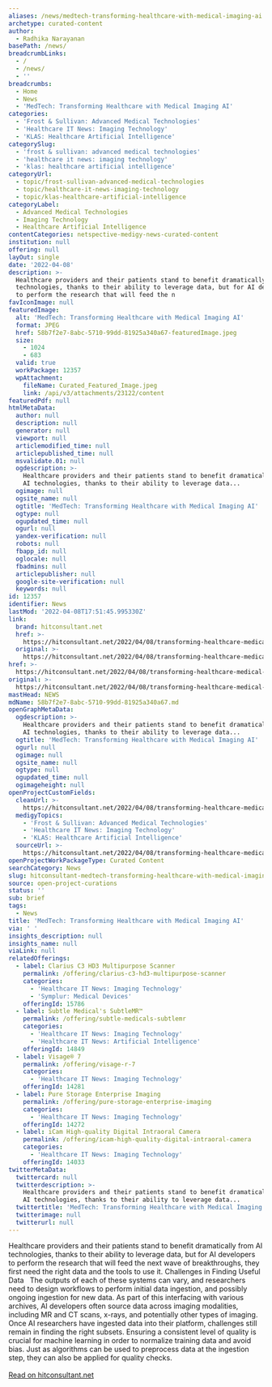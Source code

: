 ```yaml
---
aliases: /news/medtech-transforming-healthcare-with-medical-imaging-ai
archetype: curated-content
author:
  - Radhika Narayanan
basePath: /news/
breadcrumbLinks:
  - /
  - /news/
  - ''
breadcrumbs:
  - Home
  - News
  - 'MedTech: Transforming Healthcare with Medical Imaging AI'
categories:
  - 'Frost & Sullivan: Advanced Medical Technologies'
  - 'Healthcare IT News: Imaging Technology'
  - 'KLAS: Healthcare Artificial Intelligence'
categorySlug:
  - 'frost & sullivan: advanced medical technologies'
  - 'healthcare it news: imaging technology'
  - 'klas: healthcare artificial intelligence'
categoryUrl:
  - topic/frost-sullivan-advanced-medical-technologies
  - topic/healthcare-it-news-imaging-technology
  - topic/klas-healthcare-artificial-intelligence
categoryLabel:
  - Advanced Medical Technologies
  - Imaging Technology
  - Healthcare Artificial Intelligence
contentCategories: netspective-medigy-news-curated-content
institution: null
offering: null
layOut: single
date: '2022-04-08'
description: >-
  Healthcare providers and their patients stand to benefit dramatically from AI
  technologies, thanks to their ability to leverage data, but for AI developers
  to perform the research that will feed the n
favIconImage: null
featuredImage:
  alt: 'MedTech: Transforming Healthcare with Medical Imaging AI'
  format: JPEG
  href: 58b7f2e7-8abc-5710-99dd-81925a340a67-featuredImage.jpeg
  size:
    - 1024
    - 683
  valid: true
  workPackage: 12357
  wpAttachment:
    fileName: Curated_Featured_Image.jpeg
    link: /api/v3/attachments/23122/content
featuredPdf: null
htmlMetaData:
  author: null
  description: null
  generator: null
  viewport: null
  articlemodified_time: null
  articlepublished_time: null
  msvalidate.01: null
  ogdescription: >-
    Healthcare providers and their patients stand to benefit dramatically from
    AI technologies, thanks to their ability to leverage data...
  ogimage: null
  ogsite_name: null
  ogtitle: 'MedTech: Transforming Healthcare with Medical Imaging AI'
  ogtype: null
  ogupdated_time: null
  ogurl: null
  yandex-verification: null
  robots: null
  fbapp_id: null
  oglocale: null
  fbadmins: null
  articlepublisher: null
  google-site-verification: null
  keywords: null
id: 12357
identifier: News
lastMod: '2022-04-08T17:51:45.995330Z'
link:
  brand: hitconsultant.net
  href: >-
    https://hitconsultant.net/2022/04/08/transforming-healthcare-medical-imaging-ai/
  original: >-
    https://hitconsultant.net/2022/04/08/transforming-healthcare-medical-imaging-ai/
href: >-
  https://hitconsultant.net/2022/04/08/transforming-healthcare-medical-imaging-ai/
original: >-
  https://hitconsultant.net/2022/04/08/transforming-healthcare-medical-imaging-ai/
mastHead: NEWS
mdName: 58b7f2e7-8abc-5710-99dd-81925a340a67.md
openGraphMetaData:
  ogdescription: >-
    Healthcare providers and their patients stand to benefit dramatically from
    AI technologies, thanks to their ability to leverage data...
  ogtitle: 'MedTech: Transforming Healthcare with Medical Imaging AI'
  ogurl: null
  ogimage: null
  ogsite_name: null
  ogtype: null
  ogupdated_time: null
  ogimageheight: null
openProjectCustomFields:
  cleanUrl: >-
    https://hitconsultant.net/2022/04/08/transforming-healthcare-medical-imaging-ai/
  medigyTopics:
    - 'Frost & Sullivan: Advanced Medical Technologies'
    - 'Healthcare IT News: Imaging Technology'
    - 'KLAS: Healthcare Artificial Intelligence'
  sourceUrl: >-
    https://hitconsultant.net/2022/04/08/transforming-healthcare-medical-imaging-ai/
openProjectWorkPackageType: Curated Content
searchCategory: News
slug: hitconsultant-medtech-transforming-healthcare-with-medical-imaging-ai
source: open-project-curations
status: ''
sub: brief
tags:
  - News
title: 'MedTech: Transforming Healthcare with Medical Imaging AI'
via: ' '
insights_description: null
insights_name: null
viaLink: null
relatedOfferings:
  - label: Clarius C3 HD3 Multipurpose Scanner
    permalink: /offering/clarius-c3-hd3-multipurpose-scanner
    categories:
      - 'Healthcare IT News: Imaging Technology'
      - 'Symplur: Medical Devices'
    offeringId: 15786
  - label: Subtle Medical's SubtleMR™
    permalink: /offering/subtle-medicals-subtlemr
    categories:
      - 'Healthcare IT News: Imaging Technology'
      - 'Healthcare IT News: Artificial Intelligence'
    offeringId: 14849
  - label: Visage® 7
    permalink: /offering/visage-r-7
    categories:
      - 'Healthcare IT News: Imaging Technology'
    offeringId: 14281
  - label: Pure Storage Enterprise Imaging
    permalink: /offering/pure-storage-enterprise-imaging
    categories:
      - 'Healthcare IT News: Imaging Technology'
    offeringId: 14272
  - label: iCam High-quality Digital Intraoral Camera
    permalink: /offering/icam-high-quality-digital-intraoral-camera
    categories:
      - 'Healthcare IT News: Imaging Technology'
    offeringId: 14033
twitterMetaData:
  twittercard: null
  twitterdescription: >-
    Healthcare providers and their patients stand to benefit dramatically from
    AI technologies, thanks to their ability to leverage data...
  twittertitle: 'MedTech: Transforming Healthcare with Medical Imaging AI'
  twitterimage: null
  twitterurl: null
---
```

<p>Healthcare providers and their patients stand to benefit dramatically from AI technologies, thanks to their ability to leverage data, but for AI developers to perform the research that will feed the next wave of breakthroughs, they first need the right data and the tools to use it.
Challenges in Finding Useful Data &nbsp; 
The outputs of each of these systems can vary, and researchers need to design workflows to perform initial data ingestion, and possibly ongoing ingestion for new data.
As part of this interfacing with various archives, AI developers often source data across imaging modalities, including MR and CT scans, x-rays, and potentially other types of imaging.
Once AI researchers have ingested data into their platform, challenges still remain in finding the right subsets.
Ensuring a consistent level of quality is crucial for machine learning in order to normalize training data and avoid bias.
Just as algorithms can be used to preprocess data at the ingestion step, they can also be applied for quality checks.<br><br><a href="https://hitconsultant.net/2022/04/08/transforming-healthcare-medical-imaging-ai/">Read on hitconsultant.net</a></p>